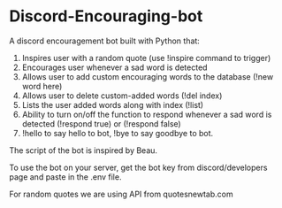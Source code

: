 # Discord-Encouraging-bot

A discord encouragement bot built with Python that:

1. Inspires user with a random quote (use !inspire command to trigger)
2. Encourages user whenever a sad word is detected
3. Allows user to add custom encouraging words to the database (!new word here)
4. Allows user to delete custom-added words (!del index)
5. Lists the user added words along with index (!list)
6. Ability to turn on/off the function to respond whenever a sad word is detected (!respond true) or (!respond false)
7. !hello to say hello to bot, !bye to say goodbye to bot.

The script of the bot is inspired by Beau.

To use the bot on your server, get the bot key from discord/developers page and paste in the .env file.

For random quotes we are using API from quotesnewtab.com
